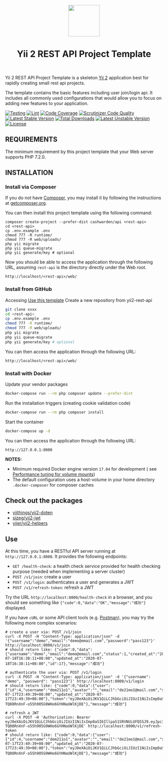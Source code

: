 <p align="center">
    <a href="https://github.com/yiisoft" target="_blank">
        <img src="https://avatars0.githubusercontent.com/u/993323" height="100px">
    </a>
    <h1 align="center">Yii 2 REST API Project Template</h1>
    <br>
</p>

Yii 2 REST API Project Template is a skeleton [Yii 2](http://www.yiiframework.com/) application best for rapidly
creating small rest api projects.

The template contains the basic features including user join/login api. It includes all commonly used configurations
that would allow you to focus on adding new features to your application.

[![Testing](https://github.com/cashwarden/api/workflows/Testing/badge.svg)](https://github.com/cashwarden/api/actions)
[![Lint](https://github.com/cashwarden/api/workflows/Lint/badge.svg)](https://github.com/cashwarden/api/actions)
[![Code Coverage](https://scrutinizer-ci.com/g/cashwarden/api/badges/coverage.png?b=master)](https://scrutinizer-ci.com/g/cashwarden/api/?branch=master)
[![Scrutinizer Code Quality](https://scrutinizer-ci.com/g/cashwarden/api/badges/quality-score.png?b=master)](https://scrutinizer-ci.com/g/cashwarden/api/?branch=master)
[![Latest Stable Version](https://poser.pugx.org/cashwarden/api/v/stable)](https://packagist.org/packages/cashwarden/api)
[![Total Downloads](https://poser.pugx.org/cashwarden/api/downloads)](https://packagist.org/packages/cashwarden/api)
[![Latest Unstable Version](https://poser.pugx.org/cashwarden/api/v/unstable)](https://packagist.org/packages/cashwarden/api)
[![License](https://poser.pugx.org/cashwarden/api/license)](https://packagist.org/packages/cashwarden/api)

REQUIREMENTS
------------

The minimum requirement by this project template that your Web server supports PHP 7.2.0.

INSTALLATION
------------

### Install via Composer

If you do not have [Composer](http://getcomposer.org/), you may install it by following the instructions
at [getcomposer.org](http://getcomposer.org/doc/00-intro.md#installation-nix).

You can then install this project template using the following command:

~~~
composer create-project --prefer-dist cashwarden/api <rest-api>
cd <rest-api>
cp .env.example .env
chmod 777 -R runtime/
chmod 777 -R web/uploads/
php yii migrate
php yii queue-migrate
php yii generate/key # optional 
~~~

Now you should be able to access the application through the following URL, assuming `rest-api` is the directory
directly under the Web root.

~~~
http://localhost/<rest-api>/web/
~~~

### Install from GitHub

Accessing [Use this template](https://github.com/cashwarden/api/generate) Create a new repository from yii2-rest-api

```sh
git clone xxxx
cd <rest-api>
cp .env.example .env
chmod 777 -R runtime/
chmod 777 -R web/uploads/
php yii migrate
php yii queue-migrate
php yii generate/key # optional 
```

You can then access the application through the following URL:

~~~
http://localhost/<rest-api>/web/
~~~

### Install with Docker

Update your vendor packages

```sh
docker-compose run --rm php composer update --prefer-dist
```

Run the installation triggers (creating cookie validation code)

```sh
docker-compose run --rm php composer install    
```

Start the container

```sh
docker-compose up -d
```

You can then access the application through the following URL:

```
http://127.0.0.1:8000
```

**NOTES:**

- Minimum required Docker engine version `17.04` for development (
  see [Performance tuning for volume mounts](https://docs.docker.com/docker-for-mac/osxfs-caching/))
- The default configuration uses a host-volume in your home directory `.docker-composer` for composer caches

Check out the packages
------------

- [yiithings/yii2-doten](https://github.com/yiithings/yii2-doten)
- [sizeg/yii2-jwt](https://github.com/sizeg/yii2-jwt)
- [yiier/yii2-helpers](https://github.com/yiier/yii2-helpers)

Use
------------

At this time, you have a RESTful API server running at `http://127.0.0.1:8000`. It provides the following endpoints:

* `GET /health-check`: a health check service provided for health checking purpose (needed when implementing a server
  cluster)
* `POST /v1/join`: create a user
* `POST /v1/login`: authenticates a user and generates a JWT
* `POST /v1/refresh-token`: refresh a JWT

Try the URL `http://localhost:8000/health-check` in a browser, and you should see something
like `{"code":0,"data":"OK","message":"成功"}` displayed.

If you have `cURL` or some API client tools (e.g. [Postman](https://www.getpostman.com/)), you may try the following
more complex scenarios:

```shell
# create a user via: POST /v1/join
curl -X POST -H "Content-Type: application/json" -d '{"username":"demo","email":"demo@email.com","password":"pass123"}' http://localhost:8000/v1/join
# should return like: {"code":0,"data":{"username":"demo","email":"demo@email.com","status":1,"created_at":"2020-07-18T16:38:11+08:00","updated_at":"2020-07-18T16:38:11+08:00","id":17},"message":"成功"}

# authenticate the user via: POST /v1/login
curl -X POST -H "Content-Type: application/json" -d '{"username": "demo", "password": "pass123"}' http://localhost:8000/v1/login
# should return like: {"code":0,"data":{"user":{"id":4,"username":"dem211o1","avatar":"","email":"de21mo1@mail.com","status":1,"created_at":"2020-07-17T23:49:39+08:00","updated_at":"2020-07-17T23:49:39+08:00"},"token":"eyJ0eXAiOiJKV1QiLCJhbGciOiJIUzI1NiIsImp0aSI6IllpaS1SRVNULUFQSSJ9.eyJpc3MiOiJodHRwOlwvXC9sb2NhbGhvc3QiLCJqdGkiOiJZaWktUkVTVC1BUEkiLCJpYXQiOjE1OTUwNjQ5NzIsImV4cCI6MTU5NTMyNDE3MiwidXNlcm5hbWUiOiJkZW0yMTFvMSIsImlkIjo0fQ.y2NSVQe-TQ08RnXnF-o55h905G9WHo6GYHNaUWlKjDE"},"message":"成功"}

# refresh a JWT
curl -X POST -H 'Authorization: Bearer eyJ0eXAiOiJKV1QiLCJhbGciOiJIUzI1NiIsImp0aSI6IllpaS1SRVNULUFQSSJ9.eyJpc3MiOiJodHRwOlwvXC9sb2NhbGhvc3QiLCJqdGkiOiJZaWktUkVTVC1BUEkiLCJpYXQiOjE1OTUwNjQ5NzIsImV4cCI6MTU5NTMyNDE3MiwidXNlcm5hbWUiOiJkZW0yMTFvMSIsImlkIjo0fQ.y2NSVQe-TQ08RnXnF-o55h905G9WHo6GYHNaUWlKjDE' http://localhost:8000/v1/refresh-token
# should return like: {"code":0,"data":{"user":{"id":4,"username":"dem211o1","avatar":"","email":"de21mo1@mail.com","status":1,"created_at":"2020-07-17T23:49:39+08:00","updated_at":"2020-07-17T23:49:39+08:00"},"token":"eyJ0eXAiOiJKV1QiLCJhbGciOiJIUzI1NiIsImp0aSI6IllpaS1SRVNULUFQSSJ9.eyJpc3MiOiJodHRwOlwvXC9sb2NhbGhvc3QiLCJqdGkiOiJZaWktUkVTVC1BUEkiLCJpYXQiOjE1OTUwNjQ5NzIsImV4cCI6MTU5NTMyNDE3MiwidXNlcm5hbWUiOiJkZW0yMTFvMSIsImlkIjo0fQ.y2NSVQe-TQ08RnXnF-o55h905G9WHo6GYHNaUWlKjDE"},"message":"成功"}
```
